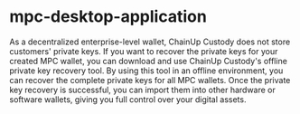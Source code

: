 # mpc-desktop-application

As a decentralized enterprise-level wallet, ChainUp Custody does not store customers' private keys. If you want to recover the private keys for your created MPC wallet, you can download and use ChainUp Custody's offline private key recovery tool. By using this tool in an offline environment, you can recover the complete private keys for all MPC wallets. Once the private key recovery is successful, you can import them into other hardware or software wallets, giving you full control over your digital assets.